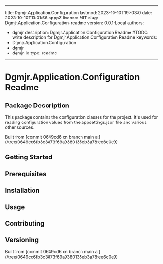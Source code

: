 ---

title: Dgmjr.Application.Configuration
lastmod: 2023-10-10T19:-03:0
date: 2023-10-10T19:01:56.ppppZ
license: MIT
slug: Dgmjr.Application.Configuration-readme
version: 0.0.1-Local
authors:
- dgmjr
description: Dgmjr.Application.Configuration Readme #TODO: write description for Dgmjr.Application.Configuration Readme
keywords:
- Dgmjr.Application.Configuration
- dgmjr
- dgmjr-io
type: readme
------------

# Dgmjr.Application.Configuration Readme

<!-- TODO: Write the contents of the Dgmjr.Application.Configuration Readme file -->

## Package Description

This package contains the configuration classes for the project.  It's used for reading configuration values from the appsettings.json file and various other sources.

Built from [commit 0649cd6 on branch main at]
(/tree/0649cd6fb3c3873f69a9380135eb3a78fee6c0e9)

## Getting Started

## Prerequisites

## Installation

## Usage

## Contributing

## Versioning

Built from [commit 0649cd6 on branch main at]
(/tree/0649cd6fb3c3873f69a9380135eb3a78fee6c0e9)
